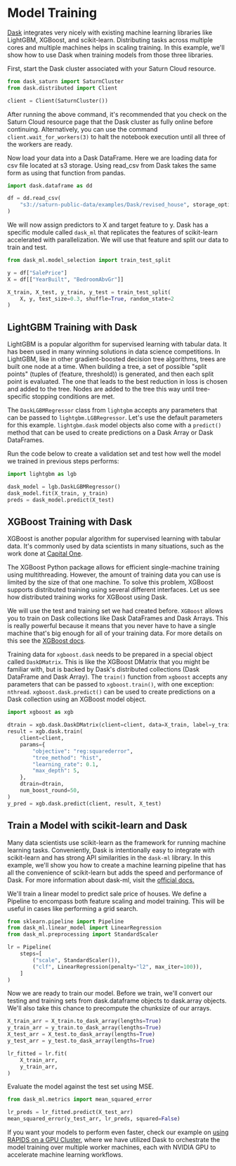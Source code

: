 # Model Training
[Dask](https://saturncloud.io/dask/about/) integrates very nicely with existing machine learning libraries like LightGBM, XGBoost, and scikit-learn. Distributing tasks across multiple cores and multiple machines helps in scaling training. In this example, we'll show how to use Dask when training models from those three libraries.

First, start the Dask cluster associated with your Saturn Cloud resource.


```python
from dask_saturn import SaturnCluster
from dask.distributed import Client

client = Client(SaturnCluster())
```

After running the above command, it's recommended that you check on the Saturn Cloud resource page that the Dask cluster as fully online before continuing. Alternatively, you can use the command `client.wait_for_workers(3)` to halt the notebook execution until all three of the workers are ready.

Now load your data into a Dask DataFrame. Here we are loading data for csv file located at s3 storage. Using read_csv from Dask takes the same form as using that function from pandas.


```python
import dask.dataframe as dd

df = dd.read_csv(
    "s3://saturn-public-data/examples/Dask/revised_house", storage_options={"anon": True}
)
```

We will now assign predictors to X and target feature to y. Dask has a specific module called `dask_ml` that replicates the features of scikit-learn accelerated with parallelization. We will use that feature and split our data to train and test. 


```python
from dask_ml.model_selection import train_test_split

y = df["SalePrice"]
X = df[["YearBuilt", "BedroomAbvGr"]]

X_train, X_test, y_train, y_test = train_test_split(
    X, y, test_size=0.3, shuffle=True, random_state=2
)
```

## LightGBM Training with Dask

LightGBM is a popular algorithm for supervised learning with tabular data. It has been used in many winning solutions in data science competitions. In LightGBM, like in other gradient-boosted decision tree algorithms, trees are built one node at a time. When building a tree, a set of possible "split points" (tuples of (feature, threshold)) is generated, and then each split point is evaluated. The one that leads to the best reduction in loss is chosen and added to the tree. Nodes are added to the tree this way until tree-specific stopping conditions are met. 

The `DaskLGBMRegressor` class from `lightgbm` accepts any parameters that can be passed to `lightgbm.LGBRegressor`. Let's use the default parameters for this example. `lightgbm.dask` model objects also come with a `predict()` method that can be used to create predictions on a Dask Array or Dask DataFrames.

Run the code below to create a validation set and test how well the model we trained in previous steps performs:


```python
import lightgbm as lgb

dask_model = lgb.DaskLGBMRegressor()
dask_model.fit(X_train, y_train)
preds = dask_model.predict(X_test)
```

## XGBoost Training with Dask

XGBoost is another popular algorithm for supervised learning with tabular data. It's commonly used by data scientists in many situations, such as the work done at [Capital One](https://www.capitalone.com/tech/machine-learning/how-to-control-your-xgboost-model/).

The XGBoost Python package allows for efficient single-machine training using multithreading. However, the amount of training data you can use is limited by the size of that one machine. To solve this problem, XGBoost supports distributed training using several different interfaces. Let us see how distributed training works for XGBoost using Dask.

We will use the test and training set we had created before. `XGBoost` allows you to train on Dask collections like Dask DataFrames and Dask Arrays. This is really powerful because it means that you never have to have a single machine that's big enough for all of your training data. For more details on this see the [XGBoost docs](https://xgboost.readthedocs.io/en/stable/tutorials/dask.html).

Training data for `xgboost.dask` needs to be prepared in a special object called `DaskDMatrix`. This is like the XGBoost DMatrix that you might be familiar with, but is backed by Dask's distributed collections (Dask DataFrame and Dask Array). The `train()` function from `xgboost` accepts any parameters that can be passed to `xgboost.train()`, with one exception: `nthread`. `xgboost.dask.predict()` can be used to create predictions on a Dask collection using an XGBoost model object.


```python
import xgboost as xgb

dtrain = xgb.dask.DaskDMatrix(client=client, data=X_train, label=y_train)
result = xgb.dask.train(
    client=client,
    params={
        "objective": "reg:squarederror",
        "tree_method": "hist",
        "learning_rate": 0.1,
        "max_depth": 5,
    },
    dtrain=dtrain,
    num_boost_round=50,
)
y_pred = xgb.dask.predict(client, result, X_test)
```

## Train a Model with scikit-learn and Dask


Many data scientists use scikit-learn as the framework for running machine learning tasks. Conveniently, Dask is intentionally easy to integrate with scikit-learn and has strong API similarities in the `dask-ml` library. In this example, we'll show you how to create a machine learning pipeline that has all the convenience of scikit-learn but adds the speed and performance of Dask. For more information about dask-ml, visit the [official docs.](https://ml.dask.org/)

We'll train a linear model to predict sale price of houses. We define a Pipeline to encompass both feature scaling and model training. This will be useful in cases like performing a grid search.


```python
from sklearn.pipeline import Pipeline
from dask_ml.linear_model import LinearRegression
from dask_ml.preprocessing import StandardScaler

lr = Pipeline(
    steps=[
        ("scale", StandardScaler()),
        ("clf", LinearRegression(penalty="l2", max_iter=100)),
    ]
)
```

Now we are ready to train our model. Before we train, we'll convert our testing and training sets from dask.dataframe objects to dask.array objects. We'll also take this chance to precompute the chunksize of our arrays.


```python
X_train_arr = X_train.to_dask_array(lengths=True)
y_train_arr = y_train.to_dask_array(lengths=True)
X_test_arr = X_test.to_dask_array(lengths=True)
y_test_arr = y_test.to_dask_array(lengths=True)

lr_fitted = lr.fit(
    X_train_arr,
    y_train_arr,
)
```

Evaluate the model against the test set using MSE.


```python
from dask_ml.metrics import mean_squared_error

lr_preds = lr_fitted.predict(X_test_arr)
mean_squared_error(y_test_arr, lr_preds, squared=False)
```

If you want your models to perform even faster, check our example on [using RAPIDS on a GPU Cluster](https://saturncloud.io/docs/examples/python/rapids/qs-02-rapids-gpu-cluster/), where we have utilized Dask to orchestrate the model training over multiple worker machines, each with NVIDIA GPU to accelerate machine learning workflows.
